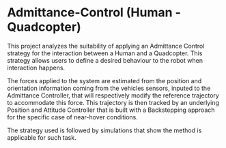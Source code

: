 # Admittance-Control (Human - Quadcopter)
This project analyzes the suitability of applying an Admittance Control strategy for the interaction between a Human and a Quadcopter. This strategy allows users to define a desired behaviour to the robot when interaction happens. <br />

The forces applied to the system are estimated from the position and orientation information coming from the vehicles sensors, inputed to the Admittance Controller, that will respectively modify the reference trajectory to accommodate this force. This trajectory is then tracked by an underlying Position and Attitude Controller that is built with a Backstepping approach for the specific case of near-hover conditions.  <br />

The strategy used is followed by simulations that show the method is applicable for such task.
